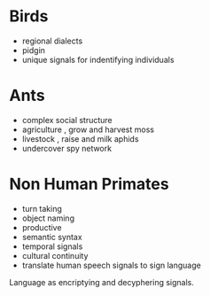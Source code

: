 # Birds

- regional dialects
- pidgin
- unique signals for indentifying individuals

# Ants

- complex social structure
- agriculture , grow and harvest moss
- livestock , raise and milk aphids
- undercover spy network

# Non Human Primates

- turn taking
- object naming
- productive
- semantic syntax
- temporal signals
- cultural continuity
- translate human speech signals to sign language

Language as encriptying and decyphering signals.
